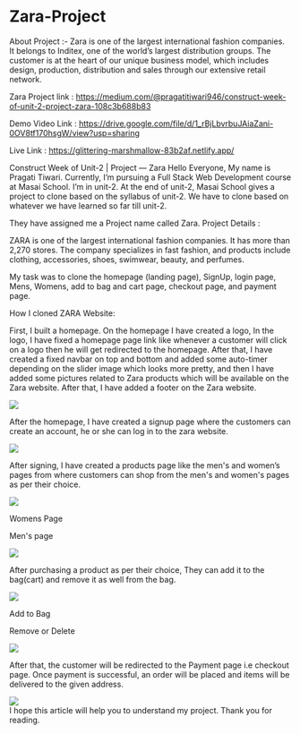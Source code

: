 # Zara-Project

About Project :- Zara is one of the largest international fashion companies. It belongs to Inditex, one of the world’s largest distribution groups.
The customer is at the heart of our unique business model, which includes design, production, distribution and sales through our extensive retail network.

Zara Project link :
https://medium.com/@pragatitiwari946/construct-week-of-unit-2-project-zara-108c3b688b83


 Demo Video Link :
https://drive.google.com/file/d/1_rBjLbvrbuJAiaZani-0OV8tf170hsgW/view?usp=sharing

Live Link :
https://glittering-marshmallow-83b2af.netlify.app/

Construct Week of Unit-2 | Project — Zara
Hello Everyone, My name is Pragati Tiwari. Currently, I’m pursuing a Full Stack Web Development course at Masai School. I’m in unit-2. At the end of unit-2, Masai School gives a project to clone based on the syllabus of unit-2. We have to clone based on whatever we have learned so far till unit-2.

They have assigned me a Project name called Zara.
Project Details :

ZARA is one of the largest international fashion companies. It has more than 2,270 stores. The company specializes in fast fashion, and products include clothing, accessories, shoes, swimwear, beauty, and perfumes.

My task was to clone the homepage (landing page), SignUp, login page, Mens, Womens, add to bag and cart page, checkout page, and payment page.

How I cloned ZARA Website:

First, I built a homepage. On the homepage I have created a logo, In the logo, I have fixed a homepage page link like whenever a customer will click on a logo then he will get redirected to the homepage. After that, I have created a fixed navbar on top and bottom and added some auto-timer depending on the slider image which looks more pretty, and then I have added some pictures related to Zara products which will be available on the Zara website. After that, I have added a footer on the Zara website.

<div>
<img src="https://miro.medium.com/max/1100/0*YTDJ_6Zg0miGepF-"/>
</div>

After the homepage, I have created a signup page where the customers can create an account, he or she can log in to the zara website.

<div>
 <img src="https://miro.medium.com/max/1100/0*u7OdTI3mIi3YB4X5"/>
 </div>


After signing, I have created a products page like the men's and women’s pages from where customers can shop from the men's and women's pages as per their choice.

<div>
 <img src="https://miro.medium.com/max/1100/0*_k8gh5RGr4FAMe7x"/>
 </div>

Womens Page

Men's page
<div>
 <img src="https://miro.medium.com/max/1100/0*_Z6dhbWItjpMLQxd"/>
 </div>

After purchasing a product as per their choice, They can add it to the bag(cart) and remove it as well from the bag.

<div>
 <img src="https://miro.medium.com/max/1100/0*ueQZvzex3MMtdxyF"/>
 </div>

Add to Bag

Remove or Delete

<div>
 <img src="https://miro.medium.com/max/1100/0*Y_MNSVhc0kNfx-KS"/>
 </div>

After that, the customer will be redirected to the Payment page i.e checkout page.
Once payment is successful, an order will be placed and items will be delivered to the given address.

<div>
 <img src="https://miro.medium.com/max/1100/0*2IY-AuabVpm03zc-"/>
 </div>
I hope this article will help you to understand my project. Thank you for reading.


